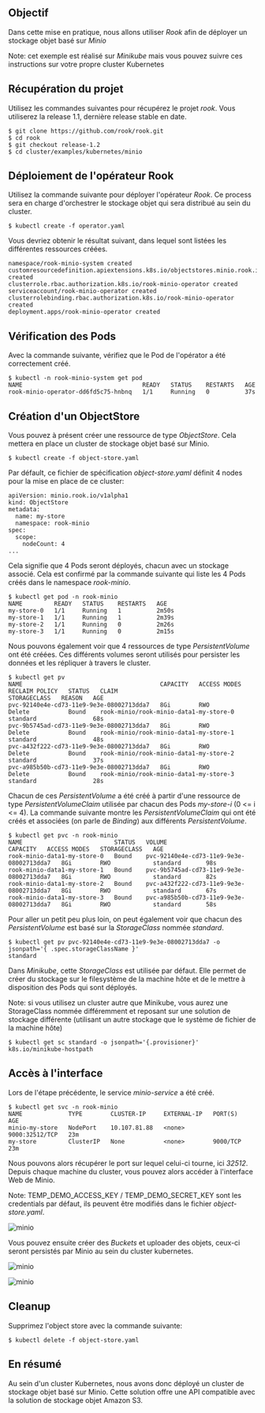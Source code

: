 ## Objectif

Dans cette mise en pratique, nous allons utiliser *Rook* afin de déployer un stockage objet basé sur *Minio*

Note: cet exemple est réalisé sur *Minikube* mais vous pouvez suivre ces instructions sur votre propre cluster Kubernetes

## Récupération du projet

Utilisez les commandes suivantes pour récupérez le projet *rook*. Vous utiliserez la release 1.1, dernière release stable en date.

```
$ git clone https://github.com/rook/rook.git
$ cd rook
$ git checkout release-1.2
$ cd cluster/examples/kubernetes/minio
```

## Déploiement de l'opérateur Rook

Utilisez la commande suivante pour déployer l'opérateur *Rook*. Ce process sera en charge d'orchestrer le stockage objet qui sera distribué au sein du cluster.

```
$ kubectl create -f operator.yaml
```

Vous devriez obtenir le résultat suivant, dans lequel sont listées les différentes ressources créées.

```
namespace/rook-minio-system created
customresourcedefinition.apiextensions.k8s.io/objectstores.minio.rook.io created
clusterrole.rbac.authorization.k8s.io/rook-minio-operator created
serviceaccount/rook-minio-operator created
clusterrolebinding.rbac.authorization.k8s.io/rook-minio-operator created
deployment.apps/rook-minio-operator created
```

## Vérification des Pods

Avec la commande suivante, vérifiez que le Pod de l'opérator a été correctement créé.

```
$ kubectl -n rook-minio-system get pod
NAME                                  READY   STATUS    RESTARTS   AGE
rook-minio-operator-dd6fd5c75-hnbnq   1/1     Running   0          37s
```

## Création d'un ObjectStore

Vous pouvez à présent créer une ressource de type *ObjectStore*. Cela mettera en place un cluster de stockage objet basé sur Minio.

```
$ kubectl create -f object-store.yaml
```

Par défault, ce fichier de spécification *object-store.yaml* définit 4 nodes pour la mise en place de ce cluster:

```
apiVersion: minio.rook.io/v1alpha1
kind: ObjectStore
metadata:
  name: my-store
  namespace: rook-minio
spec:
  scope:
    nodeCount: 4
...
```

Cela signifie que 4 Pods seront déployés, chacun avec un stockage associé. Cela est confirmé par la commande suivante qui liste les 4 Pods créés dans le namespace *rook-minio*.

```
$ kubectl get pod -n rook-minio
NAME         READY   STATUS    RESTARTS   AGE
my-store-0   1/1     Running   1          2m50s
my-store-1   1/1     Running   1          2m39s
my-store-2   1/1     Running   0          2m26s
my-store-3   1/1     Running   0          2m15s
```

Nous pouvons également voir que 4 ressources de type *PersistentVolume* ont été créées. Ces différents volumes seront utilisés pour persister les données et les répliquer à travers le cluster.

```
$ kubectl get pv
NAME                                       CAPACITY   ACCESS MODES   RECLAIM POLICY   STATUS   CLAIM                                    STORAGECLASS   REASON   AGE
pvc-92140e4e-cd73-11e9-9e3e-08002713dda7   8Gi        RWO            Delete           Bound    rook-minio/rook-minio-data1-my-store-0   standard                68s
pvc-9b5745ad-cd73-11e9-9e3e-08002713dda7   8Gi        RWO            Delete           Bound    rook-minio/rook-minio-data1-my-store-1   standard                48s
pvc-a432f222-cd73-11e9-9e3e-08002713dda7   8Gi        RWO            Delete           Bound    rook-minio/rook-minio-data1-my-store-2   standard                37s
pvc-a985b50b-cd73-11e9-9e3e-08002713dda7   8Gi        RWO            Delete           Bound    rook-minio/rook-minio-data1-my-store-3   standard                28s
```

Chacun de ces *PersistentVolume* a été créé à partir d'une ressource de type *PersistentVolumeClaim* utilisée par chacun des Pods *my-store-i* (0 <= i <= 4). La commande suivante montre les *PersistentVolumeClaim* qui ont été créés et associées (on parle de *Binding*) aux différents *PersistentVolume*.

```
$ kubectl get pvc -n rook-minio
NAME                          STATUS   VOLUME                                     CAPACITY   ACCESS MODES   STORAGECLASS   AGE
rook-minio-data1-my-store-0   Bound    pvc-92140e4e-cd73-11e9-9e3e-08002713dda7   8Gi        RWO            standard       98s
rook-minio-data1-my-store-1   Bound    pvc-9b5745ad-cd73-11e9-9e3e-08002713dda7   8Gi        RWO            standard       82s
rook-minio-data1-my-store-2   Bound    pvc-a432f222-cd73-11e9-9e3e-08002713dda7   8Gi        RWO            standard       67s
rook-minio-data1-my-store-3   Bound    pvc-a985b50b-cd73-11e9-9e3e-08002713dda7   8Gi        RWO            standard       58s
```

Pour aller un petit peu plus loin, on peut également voir que chacun des *PersistentVolume* est basé sur la *StorageClass* nommée *standard*.

```
$ kubectl get pv pvc-92140e4e-cd73-11e9-9e3e-08002713dda7 -o jsonpath='{ .spec.storageClassName }'
standard
```

Dans *Minikube*, cette *StorageClass* est utilisée par défaut. Elle permet de créer du stockage sur le filesystème de la machine hôte et de le mettre à disposition des Pods qui sont déployés.

Note: si vous utilisez un cluster autre que Minikube, vous aurez une StorageClass nommée différemment et reposant sur une solution de stockage différente (utilisant un autre stockage que le système de fichier de la machine hôte)

```
$ kubectl get sc standard -o jsonpath='{.provisioner}'
k8s.io/minikube-hostpath
```

## Accès à l'interface

Lors de l'étape précédente, le service *minio-service* a été créé.

```
$ kubectl get svc -n rook-minio
NAME             TYPE        CLUSTER-IP     EXTERNAL-IP   PORT(S)          AGE
minio-my-store   NodePort    10.107.81.88   <none>        9000:32512/TCP   23m
my-store         ClusterIP   None           <none>        9000/TCP         23m
```

Nous pouvons alors récupérer le port sur lequel celui-ci tourne, ici *32512*. Depuis chaque machine du cluster, vous pouvez alors accéder à l'interface Web de Minio.

Note: TEMP_DEMO_ACCESS_KEY / TEMP_DEMO_SECRET_KEY sont les credentials par défaut, ils peuvent être modifiés dans le fichier *object-store.yaml*.

![minio](./images/minio-1.png)


Vous pouvez ensuite créer des *Buckets* et uploader des objets, ceux-ci seront persistés par Minio au sein du cluster kubernetes.

![minio](./images/minio-2.png)

![minio](./images/minio-3.png)

## Cleanup

Supprimez l'object store avec la commande suivante:

```
$ kubectl delete -f object-store.yaml
```

## En résumé

Au sein d'un cluster Kubernetes, nous avons donc déployé un cluster de stockage objet basé sur Minio. Cette solution offre une API compatible avec la solution de stockage objet Amazon S3.
